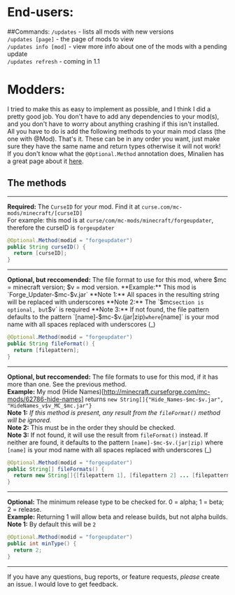 End-users:
===
##Commands:
`/updates` - lists all mods with new versions  
`/updates [page]` - the page of mods to view  
`/updates info [mod]` - view more info about one of the mods with a pending update  
`/updates refresh` - coming in 1.1

Modders:
===
I tried to make this as easy to implement as possible, and I think I did a pretty good job. You don't have to add any dependencies to your mod(s), and you don't have to worry about anything crashing if this isn't installed. All you have to do is add the following methods to your main mod class (the one with @Mod). That's it. These can be in any order you want, just make sure they have the same name and return types otherwise it will not work!  
If you don't know what the `@Optional.Method` annotation does, Minalien has a great page about it [here](http://minalien.com/minecraft-forge-feature-spotlight-optional-annotation/).

The methods
---
---
**Required:** The `CurseID` for your mod. Find it at `curse.com/mc-mods/minecraft/[curseID]`  
For example: this mod is at `curse/com/mc-mods/minecraft/forgeupdater`, therefore the curseID is `forgeupdater`

```java
@Optional.Method(modid = "forgeupdater")
public String curseID() {
  return [curseID];
}
```

---
**Optional, but reccomended:** The file format to use for this mod, where $mc = minecraft version; $v = mod version.  
**Example:** This mod is `Forge_Updater-$mc-$v.jar`  
**Note 1:** All spaces in the resulting string will be replaced with underscores  
**Note 2:** The `$mc` section is optional, but `$v` is required  
**Note 3:** If not found, the file pattern defaults to the pattern `[name]-$mc-$v.(jar|zip)` where `[name]` is your mod name with all spaces replaced with underscores (_)

```java
@Optional.Method(modid = "forgeupdater")
public String fileFormat() {
  return [filepattern];
}
```

---
**Optional, but reccomended:** The file formats to use for this mod, if it has more than one. See the previous method.  
**Example:** My mod (Hide Names)[http://minecraft.curseforge.com/mc-mods/62786-hide-names] returns `new String[]{"Hide_Names-$mc-$v.jar", "HideNames_v$v_MC_$mc.jar"}`  
**Note 1:** *If this method is present, any result from the `fileFormat()` method will be ignored.*  
**Note 2:** This must be in the order they should be checked.  
**Note 3:** If not found, it will use the result from `fileFormat()` instead. If neither are found, it defaults to the pattern `[name]-$mc-$v.(jar|zip)` where `[name]` is your mod name with all spaces replaced with underscores (_)  

```java
@Optional.Method(modid = "forgeupdater")
public String[] fileFormats() {
  return new String[]{[filepattern 1], [filepattern 2] ... [filepattern X]};
}
```

---
**Optional:** The minimum release type to be checked for. 0 = alpha; 1 = beta; 2 = release.  
**Example:** Returning 1 will allow beta and release builds, but not alpha builds.
**Note 1:** By default this will be `2`

```java
@Optional.Method(modid = "forgeupdater")
public int minType() {
  return 2;
}
```

---
If you have any questions, bug reports, or feature requests, *please* create an issue. I would love to get feedback.
